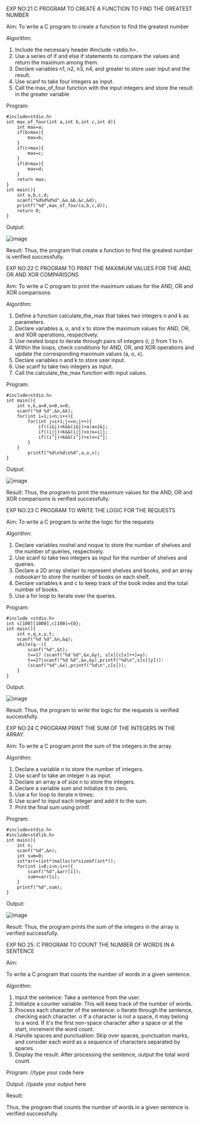 

EXP NO:21 C PROGRAM TO CREATE A FUNCTION TO FIND THE GREATEST NUMBER

Aim:
To write a C program to create a function to find the greatest number

Algorithm:
1.	Include the necessary header #include <stdio.h>.
2.	Use a series of if and else if statements to compare the values and return the maximum among them.
3.	Declare variables n1, n2, n3, n4, and greater to store user input and the result.
4.	Use scanf to take four integers as input.
5.	Call the max_of_four function with the input integers and store the result in the greater variable
 
Program:
```
#include<stdio.h>
int max_of_four(int a,int b,int c,int d){
    int max=a;
    if(b>max){
        max=b;
    }
    if(c>max){
        max=c;
    }
    if(d>max){
        max=d;
    }
    return max;
}
int main(){
    int a,b,c,d;
    scanf("%d%d%d%d",&a,&b,&c,&d);
    printf("%d",max_of_four(a,b,c,d));
    return 0;
}
```

Output:


![image](https://github.com/user-attachments/assets/a5485f04-be0f-4e04-9542-60937db8c0b2)


Result:
Thus, the program  that create a function to find the greatest number is verified successfully.


 
EXP NO:22 C PROGRAM TO PRINT THE MAXIMUM VALUES FOR THE AND, OR AND  XOR COMPARISONS

Aim:
To write a C program to print the maximum values for the AND, OR and XOR comparisons

Algorithm:
1.	Define a function calculate_the_max that takes two integers n and k as parameters.
2.	Declare variables a, o, and x to store the maximum values for AND, OR, and XOR operations, respectively.
3.	Use nested loops to iterate through pairs of integers (i, j) from 1 to n.
4.	Within the loops, check conditions for AND, OR, and XOR operations and update the corresponding maximum values (a, o, x).
5.	Declare variables n and k to store user input.
6.	Use scanf to take two integers as input.
7.	Call the calculate_the_max function with input values.
 
Program:

```
#include<stdio.h>
int main(){
    int n,k,a=0,o=0,x=0;
    scanf("%d %d",&n,&k);
    for(int i=1;i<n;i++){
        for(int j=i+1;j<=n;j++){
            if((i&j)<k&&(i&j)>a)a=i&j;
            if((i|j)<k&&(i|j)>o)o=i|j;
            if((i^j)<k&&(i^j)>x)x=i^j;
        }
    }
        printf("%d\n%d\n%d",a,o,x);
}
```

Output:


![image](https://github.com/user-attachments/assets/1b7aba2f-60c4-4d0b-8395-3f35c87a78e8)


Result:
Thus, the program to print the maximum values for the AND, OR and XOR comparisons
is verified successfully.


 
EXP NO:23 C PROGRAM TO WRITE THE LOGIC FOR THE REQUESTS

Aim:
To write a C program to write the logic for the requests

Algorithm:
1.	Declare variables noshel and noque to store the number of shelves and the number of queries, respectively.
2.	Use scanf to take two integers as input for the number of shelves and queries.
3.	Declare a 2D array shelarr to represent shelves and books, and an array nobookarr to store the number of books on each shelf.
4.	Declare variables k and c to keep track of the book index and the total number of books.
5.	Use a for loop to iterate over the queries.
 
Program:
```
#include <stdio.h>
int s[100][1000],c[100]={0};
int main(){
    int n,q,x,y,t;
    scanf("%d %d",&n,&q);
    while(q--){
        scanf("%d",&t);
        t==1? (scanf("%d %d",&x,&y), s[x][c[x]++]=y):
        t==2?(scanf("%d %d",&x,&y),printf("%d\n",s[x][y])):
        (scanf("%d",&x),printf("%d\n",c[x]));
    }
}
```

Output:


![image](https://github.com/user-attachments/assets/24d22216-610e-4198-a72c-2e597dae9afc)



Result:
Thus, the program to write the logic for the requests is verified successfully.


 
EXP NO:24 C PROGRAM PRINT THE SUM OF THE INTEGERS IN THE ARRAY.

Aim:
To write a C program print the sum of the integers in the array.

Algorithm:
1.	Declare a variable n to store the number of integers.
2.	Use scanf to take an integer n as input.
3.	Declare an array a of size n to store the integers.
4.	Declare a variable sum and initialize it to zero.
5.	Use a for loop to iterate n times:
6.	Use scanf to input each integer and add it to the sum.
7.	Print the final sum using printf.



Program:

```
#include<stdio.h>
#include<stdlib.h>
int main(){
    int n;
    scanf("%d",&n);
    int sum=0;
    int*arr=(int*)malloc(n*sizeof(int*));
    for(int i=0;i<n;i++){
        scanf("%d",&arr[i]);
        sum+=arr[i];
    }
    printf("%d",sum);
}
```

Output:


![image](https://github.com/user-attachments/assets/76837834-4026-4653-b125-5f9225943011)




Result:
Thus, the program prints the sum of the integers in the array is verified successfully.


 
EXP NO 25: C PROGRAM TO COUNT THE NUMBER OF WORDS IN A      SENTENCE

Aim:

To write a C program that counts the number of words in a given sentence.

Algorithm:

1.	Input the sentence: Take a sentence from the user.
2.	Initialize a counter variable: This will keep track of the number of words.
3.	Process each character of the sentence:
o	Iterate through the sentence, checking each character.
o	If a character is not a space, it may belong to a word. If it's the first non-space character after a space or at the start, increment the word count.
4.	Handle spaces and punctuation: Skip over spaces, punctuation marks, and consider each word as a sequence of characters separated by spaces.
5.	Display the result: After processing the sentence, output the total word count.



Program:
//type your code here

Output:
//paste your output here



Result:

Thus, the program that counts the number of words in a given sentence is verified 
successfully.
